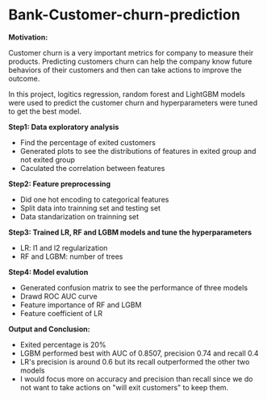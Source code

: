 # Bank-Customer-churn-prediction

**Motivation:**

Customer churn is a very important metrics for company to measure their products. Predicting customers churn can help the company know future behaviors of their customers and then can take actions to improve the outcome.

In this project, logitics regression, random forest and LightGBM models were used to predict the customer churn and hyperparameters were tuned to get the best model.


**Step1: Data exploratory analysis**
* Find the percentage of exited customers
* Generated plots to see the distributions of features in exited group and not exited group
* Caculated the correlation between features

**Step2: Feature preprocessing**
* Did one hot encoding to categorical features 
* Split data into trainning set and testing set
* Data standarization on trainning set

**Step3: Trained LR, RF and LGBM models and tune the hyperparameters**
* LR: l1 and l2 regularization
* RF and LGBM: number of trees

**Step4: Model evalution** 
* Generated confusion matrix to see the performance of three models
* Drawd ROC AUC curve
* Feature importance of RF and LGBM
* Feature coefficient of LR


**Output and Conclusion:**
* Exited percentage is 20%
* LGBM performed best with AUC of 0.8507, precision 0.74 and recall 0.4
* LR's precision is around 0.6 but its recall outperformed the other two models
* I would focus more on accuracy and precision than recall since we do not want to take actions on "will exit customers" to keep them.
